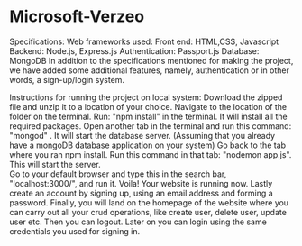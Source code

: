 # Microsoft-Verzeo
Specifications:
Web frameworks used:
Front end: HTML,CSS, Javascript
Backend: Node.js, Express.js
Authentication: Passport.js
Database: MongoDB
In addition to the specifications mentioned for making the project, we have added some additional features, namely, authentication or in other words, a sign-up/login system.

Instructions for running the project on local system:
Download the zipped file and unzip it to a location of your choice.
Navigate to the location of the folder on the terminal.
Run: "npm install" in the terminal. It will install all the required packages.
Open another tab in the terminal and run this command: "mongod" . It will start the database server. (Assuming that you already have a mongoDB database application on your system)
Go back to the tab where you ran npm install. Run this command in that tab: "nodemon app.js". This will start the server.  
Go to your default browser and type this in the search bar, "localhost:3000/", and run it.
Voila! Your website is running now.
Lastly create an account by signing up, using an email address and forming a password.
Finally, you will land on the homepage of the website where you can carry out all your crud operations, like create user, delete user, update user etc.
Then you can logout. Later on you can login using the same credentials you used for signing in.
